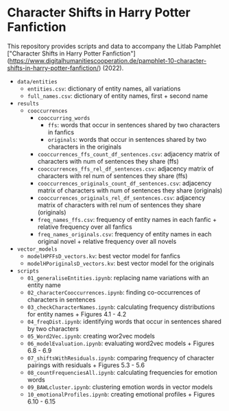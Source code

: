 # Character Shifts in Harry Potter Fanfiction

This repository provides scripts and data to accompany the Litlab Pamphlet ["Character Shifts in Harry Potter Fanfiction"] (https://www.digitalhumanitiescooperation.de/pamphlet-10-character-shifts-in-harry-potter-fanfiction/) (2022). 

- `data/entities`
  * `entities.csv`: dictionary of entity names, all variations
  * `full_names.csv`: dictionary of entity names, first + second name
- `results`
  * `cooccurrences` 
    * `cooccurring_words`
      * `ffs`: words that occur in sentences shared by two characters in fanfics
      * `originals`: words that occur in sentences shared by two characters in the originals
    * `cooccurrences_ffs_count_df_sentences.csv`: adjacency matrix of characters with num of sentences they share (ffs)
    * `cooccurrences_ffs_rel_df_sentences.csv`: adjacency matrix of characters with rel num of sentences they share (ffs)
    * `cooccurrences_originals_count_df_sentences.csv`: adjacency matrix of characters with num of sentences they share (originals)
    * `cooccurrences_originals_rel_df_sentences.csv`: adjacency matrix of characters with rel num of sentences they share (originals)
    * `freq_names_ffs.csv`: frequency of entity names in each fanfic + relative frequency over all fanfics
    * `freq_names_originals.csv`: frequency of entity names in each original novel + relative frequency over all novels
- `vector_models`
  * `modelHPFFsD_vectors.kv`: best vector model for fanfics
  * `modelHPoriginalsD_vectors.kv`: best vector model for the originals
- `scripts`
  * `01_generaliseEntities.ipynb`: replacing name variations with an entity name
  * `02_characterCooccurrences.ipynb`: finding co-occurrences of characters in sentences
  * `03_checkCharacterNames.ipynb`: calculating frequency distributions for entity names + Figures 4.1 - 4.2
  * `04_freqDist.ipynb`: identifying words that occur in sentences shared by two characters
  * `05_Word2Vec.ipynb`: creating wor2vec models
  * `06_modelEvaluation.ipynb`: evaluating word2vec models + Figures 6.8 - 6.9
  * `07_shiftsWithResiduals.ipynb`: comparing frequency of character pairings with residuals + Figures 5.3 - 5.6
  * `08_countFrequenciesAll.ipynb`: calculating frequencies for emotion words
  * `09_BAWLcluster.ipynb`: clustering emotion words in vector models
  * `10_emotionalProfiles.ipynb`: creating emotional profiles + Figures 6.10 - 6.15
